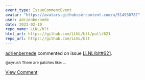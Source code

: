 ```yaml
---
event_type: IssueCommentEvent
avatar: "https://avatars.githubusercontent.com/u/51493078?"
user: adrienbernede
date: 2023-02-10
repo_name: LLNL/blt
html_url: https://github.com/LLNL/blt/pull/621
repo_url: https://github.com/LLNL/blt
---
```


<a href='https://github.com/adrienbernede' target='_blank'>adrienbernede</a> commented on issue <a href='https://github.com/LLNL/blt/pull/621' target='_blank'>LLNL/blt#621</a>.

<small>@cyrush There are patches like:...</small>

<a href='https://github.com/LLNL/blt/pull/621' target='_blank'>View Comment</a>